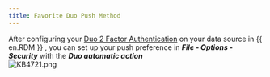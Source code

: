 ```yaml
---
title: Favorite Duo Push Method
---
```

After configuring your [Duo 2 Factor Authentication](https://help.remotedesktopmanager.com/datasources_2factorauthenticationduo.html) on your data source in {{ en.RDM }} , you can set up your push preference in ***File - Options - Security*** with the ***Duo automatic action***  
![KB4721.png](/img/en/kb/KB4721.png)
